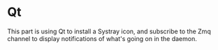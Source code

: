 Qt
==

This part is using Qt to install a Systray icon, and subscribe to the Zmq channel to display notifications of what's going on in the daemon.
